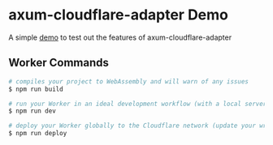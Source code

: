 # axum-cloudflare-adapter Demo

A simple [demo](https://axum-cloudflare-adapter-example.logankeenan.workers.dev) to test out the features of axum-cloudflare-adapter


## Worker Commands
```sh
# compiles your project to WebAssembly and will warn of any issues
$ npm run build

# run your Worker in an ideal development workflow (with a local server, file watcher & more)
$ npm run dev

# deploy your Worker globally to the Cloudflare network (update your wrangler.toml file for configuration)
$ npm run deploy
```
